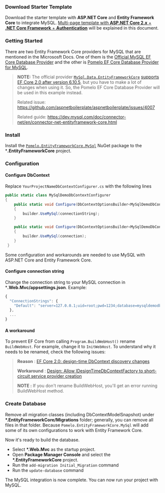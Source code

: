 
### Download Starter Template

Download the starter template with **ASP.NET Core** and **Entity Framework Core** to integrate MySQL. 
[Multi-page template with **ASP.NET Core 2.x** + **.NET Core Framework** + **Authentication**](https://aspnetboilerplate.com/Templates) 
will be explained in this document.

### Getting Started

There are two Entity Framework Core providers for MySQL that are mentioned in the Micrososft Docs. One of them is the
[Official MySQL EF Core Database Provider](https://docs.microsoft.com/en-us/ef/core/providers/mysql/) and the
other is [Pomelo EF Core Database Provider for MySQL](https://docs.microsoft.com/en-us/ef/core/providers/pomelo/).

> **NOTE:** The official provider [`MySql.Data.EntityFrameworkCore`](https://www.nuget.org/packages/MySql.Data.EntityFrameworkCore) [supports EF Core 2.0 after version 6.10.5](https://dev.mysql.com/doc/connector-net/en/connector-net-entityframework-core.html), but you have to make a lot of changes when using it. So, the Pomelo EF Core Database Provider will be used in this example instead.
> 
> Related issue: https://github.com/aspnetboilerplate/aspnetboilerplate/issues/4007
>
> Related guide:  https://dev.mysql.com/doc/connector-net/en/connector-net-entityframework-core.html

### Install 

Install the [`Pomelo.EntityFrameworkCore.MySql`](https://www.nuget.org/packages/Pomelo.EntityFrameworkCore.MySql/) NuGet package to the ***.EntityFrameworkCore** project. 

### Configuration

#### Configure DbContext 

Replace `YourProjectNameDbContextConfigurer.cs` with the following lines

```c#
public static class MySqlDemoDbContextConfigurer
{
    public static void Configure(DbContextOptionsBuilder<MySqlDemoDbContext> builder, string connectionString)
    {
        builder.UseMySql(connectionString);
    }

    public static void Configure(DbContextOptionsBuilder<MySqlDemoDbContext> builder, DbConnection connection)
    {
        builder.UseMySql(connection);
    }
 }
 ```

Some configuration and workarounds are needed to use MySQL with ASP.NET Core and Entity Framework Core. 

#### Configure connection string 

Change the connection string to your MySQL connection in ***.Web.Mvc/appsettings.json**. Example:

```js
{
  "ConnectionStrings": {
    "Default": "server=127.0.0.1;uid=root;pwd=1234;database=mysqldemodb"
  },
  ...
}

```

#### A workaround

To prevent EF Core from calling `Program.BuildWebHost()` rename `BuildWebHost`. For example, change it to `InitWebHost`. 
To understand why it needs to be renamed, check the following issues:

> **Reason** : [EF Core 2.0: design-time DbContext discovery changes](https://github.com/aspnet/EntityFrameworkCore/issues/9033)
> 
> **Workaround** : [Design: Allow IDesignTimeDbContextFactory to short-circuit service provider creation](https://github.com/aspnet/EntityFrameworkCore/issues/9076#issuecomment-313278753)
>
> **NOTE :** If you don't rename BuildWebHost, you'll get an error running BuildWebHost method.

### Create Database

Remove all migration classes (including DbContextModelSnapshot) under **\*.EntityFrameworkCore/Migrations** folder; generally, you can remove all files in that folder.
Because `Pomelo.EntityFrameworkCore.MySql` will add some of its own configurations to work with Entity Framework Core.

Now it's ready to build the database.

- Select **\*.Web.Mvc** as the startup project.
- Open **Package Manager Console** and select the **\*.EntityFrameworkCore** project.
- Run the `add-migration Initial_Migration` command
- Run the `update-database` command

The MySQL integration is now complete. You can now run your project with MySQL. 

